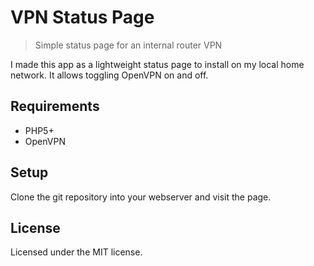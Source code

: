 # VPN Status Page

> Simple status page for an internal router VPN

I made this app as a lightweight status page to install on my local home network. It allows toggling OpenVPN on and off.

## Requirements

- PHP5+
- OpenVPN 

## Setup

Clone the git repository into your webserver and visit the page.

## License

Licensed under the MIT license.

